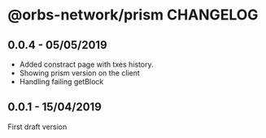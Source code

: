 # @orbs-network/prism CHANGELOG

## 0.0.4 - 05/05/2019

* Added constract page with txes history.
* Showing prism version on the client
* Handling failing getBlock

## 0.0.1 - 15/04/2019

First draft version
